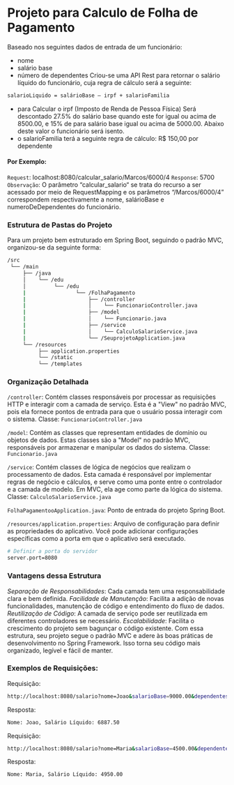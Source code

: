 # Projeto para Calculo de Folha de Pagamento

Baseado nos seguintes dados de entrada de um funcionário:
- nome
- salário base
- número de dependentes
Criou-se uma API Rest para retornar o salário líquido do funcionário, cuja regra de cálculo será a seguinte:
``` bash 
salarioLiquido = salárioBase – irpf + salarioFamilia
``` 
- para Calcular o irpf (Imposto de Renda de Pessoa Física)
Será descontado 27.5% do salário base quando este for igual ou acima de 8500.00, e
15% de para salário base igual ou acima de 5000.00. Abaixo deste valor o funcionário será isento.
- o salarioFamilia terá a seguinte regra de cálculo:
R$ 150,00 por dependente

#### Por Exemplo:
`Request`: localhost:8080/calcular_salario/Marcos/6000/4
`Response`: 5700
`Observação`: O parâmetro “calcular_salario“ se trata do recurso a ser acessado por meio de RequestMapping e os parâmetros “/Marcos/6000/4” correspondem respectivamente a nome, salárioBase e numeroDeDependentes do funcionário.

### Estrutura de Pastas do Projeto
Para um projeto bem estruturado em Spring Boot, seguindo o padrão MVC, organizou-se da seguinte forma:

```bash
/src
 └── /main
     ├── /java
     │    └── /edu
     │         └── /edu
     |                └── /FolhaPagamento
     |                    ├── /controller
     |                    │    └── FuncionarioController.java
     |                    ├── /model
     |                    │    └── Funcionario.java
     |                    ├── /service
     |                    │    └── CalculoSalarioService.java
     |                    └── /SeuprojetoApplication.java
     └── /resources
          ├── application.properties
          └── /static
          └── /templates
``` 

### Organização Detalhada
`/controller`: Contém classes responsáveis por processar as requisições HTTP e interagir com a camada de serviço. Esta é a "View" no padrão MVC, pois ela fornece pontos de entrada para que o usuário possa interagir com o sistema.
Classe: `FuncionarioController.java`

`/model`: Contém as classes que representam entidades de domínio ou objetos de dados. Estas classes são a "Model" no padrão MVC, responsáveis por armazenar e manipular os dados do sistema.
Classe: `Funcionario.java`

`/service`: Contém classes de lógica de negócios que realizam o processamento de dados. Esta camada é responsável por implementar regras de negócio e cálculos, e serve como uma ponte entre o controlador e a camada de modelo. Em MVC, ela age como parte da lógica do sistema.
Classe: `CalculoSalarioService.java`

`FolhaPagamentooApplication.java`: Ponto de entrada do projeto Spring Boot.

`/resources/application.properties`: Arquivo de configuração para definir as propriedades do aplicativo. Você pode adicionar configurações específicas como a porta em que o aplicativo será executado.

```bash 
# Definir a porta do servidor
server.port=8080
``` 
### Vantagens dessa Estrutura
_Separação de Responsabilidades_: Cada camada tem uma responsabilidade clara e bem definida.
_Facilidade de Manutenção_: Facilita a adição de novas funcionalidades, manutenção de código e entendimento do fluxo de dados.
_Reutilização de Código_: A camada de serviço pode ser reutilizada em diferentes controladores se necessário.
_Escalabilidade_: Facilita o crescimento do projeto sem bagunçar o código existente.
Com essa estrutura, seu projeto segue o padrão MVC e adere às boas práticas de desenvolvimento no Spring Framework. Isso torna seu código mais organizado, legível e fácil de manter.


### Exemplos de Requisições:
Requisição:
```bash 
http://localhost:8080/salario?nome=Joao&salarioBase=9000.00&dependentes=2
``` 
Resposta:

```bash 
Nome: Joao, Salário Líquido: 6887.50
```
Requisição:
```bash 
http://localhost:8080/salario?nome=Maria&salarioBase=4500.00&dependentes=3

``` 
Resposta:

```bash 
Nome: Maria, Salário Líquido: 4950.00

```
